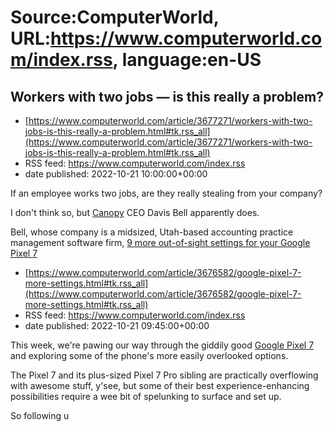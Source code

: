 # Source:ComputerWorld, URL:https://www.computerworld.com/index.rss, language:en-US

## Workers with two jobs — is this really a problem?
 - [https://www.computerworld.com/article/3677271/workers-with-two-jobs-is-this-really-a-problem.html#tk.rss_all](https://www.computerworld.com/article/3677271/workers-with-two-jobs-is-this-really-a-problem.html#tk.rss_all)
 - RSS feed: https://www.computerworld.com/index.rss
 - date published: 2022-10-21 10:00:00+00:00

<article>
	<section class="page">
<p>If an employee works two jobs, are they really stealing from your company?</p><p>I don't think so, but <a href="https://www.getcanopy.com/" rel="nofollow">Canopy</a> CEO Davis Bell apparently does.</p><p>Bell, whose company is a midsized, Utah-based accounting practice management software firm, <a href="https://www.linkedin.com/posts/davistbell_update-well-that-escalated-quickly-i-activity-6986537924460785664--J1h/?utm_source=share&amp;utm_medium=member_deskt

## 9 more out-of-sight settings for your Google Pixel 7
 - [https://www.computerworld.com/article/3676582/google-pixel-7-more-settings.html#tk.rss_all](https://www.computerworld.com/article/3676582/google-pixel-7-more-settings.html#tk.rss_all)
 - RSS feed: https://www.computerworld.com/index.rss
 - date published: 2022-10-21 09:45:00+00:00

<article>
	<section class="page">
<p>This week, we're pawing our way through the giddily good <a href="https://www.computerworld.com/article/3675965/google-pixel-7.html">Google Pixel 7</a> and exploring some of the phone's more easily overlooked options.</p><p>The Pixel 7 and its plus-sized Pixel 7 Pro sibling are practically overflowing with awesome stuff, y'see, but some of their best experience-enhancing possibilities require a wee bit of spelunking to surface and set up.</p><p>So following u

